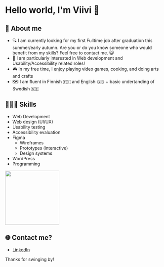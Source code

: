<h1>Hello world, I'm Viivi 👋</h1>

<h2>🌟 About me</h2>
<ul>
  <li>🔍 I am currently looking for my first Fulltime job after graduation this summer/early autumn. Are you or do you know someone who would benefit from my skills? Feel free to contact me. 😺 </li>
  <li>🌱 I am particularly interested in Web development and Usability/Accessibility related roles!</li>
  <li>🎮 In my free time, I enjoy playing video games, cooking, and doing arts and crafts</li>
  <li>🗺️ I am fluent in Finnish 🇫🇮 and English 🇬🇧 + basic undertanding of Swedish 🇸🇪 </li>
</ul>

<h2>👩🏽‍💻 Skills</h2>
<ul>
  <li>Web Development</li>
  <li>Web design (UI/UX)</li>
  <li>Usability testing</li>
  <li>Accessibility evaluation</li>
  <li>Figma
    <ul>
      <li>Wireframes</li>
      <li>Prototypes (interactive)</li>
      <li>Design systems</li>
    </ul>
  </li>
  <li>WordPress</li>
  <li>Programming</li>
</ul>
<p>
  <a href="https://github-readme-stats.vercel.app/api/top-langs/?username=laivii">
    <img height="175em" src="https://github-readme-stats.vercel.app/api/top-langs/?username=laivii&layout=compact"/>
  </a>
</p>   

<h2>🌐 Contact me?</h2>
<ul>
  <li><a href="https://www.linkedin.com/in/viivi-m-laitinen/">LinkedIn</a></li>
</ul>

<p>Thanks for swinging by!</p>
